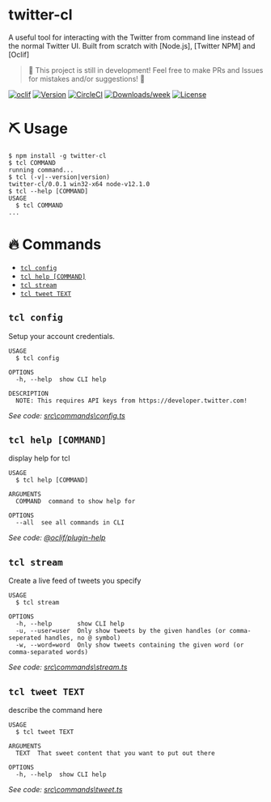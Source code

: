 # twitter-cl

A useful tool for interacting with the Twitter from command line instead of the normal Twitter UI. Built from scratch with [Node.js], [Twitter NPM] and [Oclif]

> 🚨 This project is still in development! Feel free to make PRs and Issues for mistakes and/or suggestions! 🚨

[![oclif](https://img.shields.io/badge/cli-oclif-blueviolet.svg)](https://oclif.io)
[![Version](https://img.shields.io/npm/v/twitter-cl.svg)](https://npmjs.org/package/twitter-cl)
[![CircleCI](https://circleci.com/gh/leeandher/twitter-cl/tree/master.svg?style=shield)](https://circleci.com/gh/leeandher/twitter-cl/tree/master)
[![Downloads/week](https://img.shields.io/npm/dw/twitter-cl.svg)](https://npmjs.org/package/twitter-cl)
[![License](https://img.shields.io/npm/l/twitter-cl.svg)](https://github.com/leeandher/twitter-cl/blob/master/package.json)

# ⛏️ Usage

<!-- usage -->

```sh-session
$ npm install -g twitter-cl
$ tcl COMMAND
running command...
$ tcl (-v|--version|version)
twitter-cl/0.0.1 win32-x64 node-v12.1.0
$ tcl --help [COMMAND]
USAGE
  $ tcl COMMAND
...
```

<!-- usagestop -->

# 🔥 Commands

<!-- commands -->

- [`tcl config`](#tcl-config)
- [`tcl help [COMMAND]`](#tcl-help-command)
- [`tcl stream`](#tcl-stream)
- [`tcl tweet TEXT`](#tcl-tweet-text)

## `tcl config`

Setup your account credentials.

```
USAGE
  $ tcl config

OPTIONS
  -h, --help  show CLI help

DESCRIPTION
  NOTE: This requires API keys from https://developer.twitter.com!
```

_See code: [src\commands\config.ts](https://github.com/leeandher/twitter-cl/blob/v0.0.1/src\commands\config.ts)_

## `tcl help [COMMAND]`

display help for tcl

```
USAGE
  $ tcl help [COMMAND]

ARGUMENTS
  COMMAND  command to show help for

OPTIONS
  --all  see all commands in CLI
```

_See code: [@oclif/plugin-help](https://github.com/oclif/plugin-help/blob/v2.1.4/src\commands\help.ts)_

## `tcl stream`

Create a live feed of tweets you specify

```
USAGE
  $ tcl stream

OPTIONS
  -h, --help       show CLI help
  -u, --user=user  Only show tweets by the given handles (or comma-seperated handles, no @ symbol)
  -w, --word=word  Only show tweets containing the given word (or comma-separated words)
```

_See code: [src\commands\stream.ts](https://github.com/leeandher/twitter-cl/blob/v0.0.1/src\commands\stream.ts)_

## `tcl tweet TEXT`

describe the command here

```
USAGE
  $ tcl tweet TEXT

ARGUMENTS
  TEXT  That sweet content that you want to put out there

OPTIONS
  -h, --help  show CLI help
```

_See code: [src\commands\tweet.ts](https://github.com/leeandher/twitter-cl/blob/v0.0.1/src\commands\tweet.ts)_

<!-- commandsstop -->
